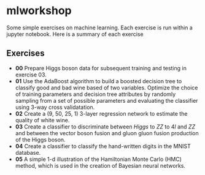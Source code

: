 # mlworkshop
Some simple exercises on machine learning. Each exercise is run within a jupyter notebook. Here is a summary of each exercise

## Exercises
  * __00__ Prepare Higgs boson data for subsequent training and testing in exercise 03.
  * __01__ Use the AdaBoost algorithm to build a boosted decision tree to classify good and bad wine based of two variables. Optimize the choice of training parameters and decision tree attributes by randomly sampling from a set of possible parameters and evaluating the classifier using 3-way cross validatation.
  * __02__ Create a (9, 50, 25, 1) 3-layer regression network to estimate the quality of white wine.
  * __03__ Create a classifier to discriminate between *Higgs* to *ZZ* to 4*l* and *ZZ* and between the vector boson fusion and gluon gluon fusion production of the Higgs boson.
  * __04__ Create a classifier to classify the hand-written digits in the MNIST database.
  * __05__ A simple 1-d illustration of the Hamiltonian Monte Carlo (HMC) method, which is used in the creation of Bayesian neural networks.
